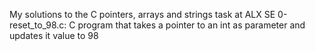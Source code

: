 My solutions to the C pointers, arrays and strings task at ALX SE
0-reset_to_98.c: C program that takes a pointer to an int as parameter and updates it value to 98
